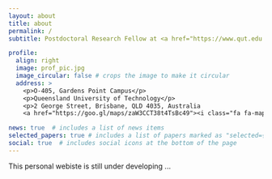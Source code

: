 ```yaml
---
layout: about
title: about
permalink: /
subtitle: Postdoctoral Research Fellow at <a href="https://www.qut.edu.au/">Queensland University of Technology</a>

profile:
  align: right
  image: prof_pic.jpg
  image_circular: false # crops the image to make it circular
  address: >
    <p>O-405, Gardens Point Campus</p>
    <p>Queensland University of Technology</p>
    <p>2 George Street, Brisbane, QLD 4035, Australia 
    <a href="https://goo.gl/maps/zaW3CCT38t4TsBc49"><i class="fa fa-map" aria-hidden="true"></i></a></p>

news: true  # includes a list of news items
selected_papers: true # includes a list of papers marked as "selected={true}"
social: true  # includes social icons at the bottom of the page
---
```


This personal webiste is still under developing ...
